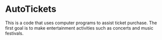 # AutoTickets
This is a code that uses computer programs to assist ticket purchase. The first goal is to make entertainment activities such as concerts and music festivals.

